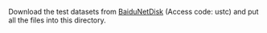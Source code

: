 Download the test datasets from [BaiduNetDisk](https://pan.baidu.com/s/1g3ONvAV8FVPe6vwDmcwEDA) (Access code: ustc) and put all the files into this directory.